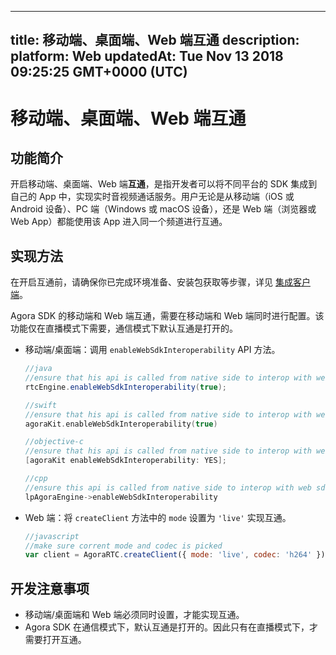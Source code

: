 
---
title: 移动端、桌面端、Web 端互通
description: 
platform: Web
updatedAt: Tue Nov 13 2018 09:25:25 GMT+0000 (UTC)
---
# 移动端、桌面端、Web 端互通
## 功能简介

开启移动端、桌面端、Web 端**互通**，是指开发者可以将不同平台的 SDK 集成到自己的 App 中，实现实时音视频通话服务。用户无论是从移动端（iOS 或  Android 设备）、PC 端（Windows 或 macOS 设备），还是 Web 端（浏览器或 Web App）都能使用该 App 进入同一个频道进行互通。

## 实现方法

在开启互通前，请确保你已完成环境准备、安装包获取等步骤，详见 [集成客户端](../../cn/Interactive%20Broadcast/web_prepare.md)。

Agora SDK 的移动端和 Web 端互通，需要在移动端和 Web 端同时进行配置。该功能仅在直播模式下需要，通信模式下默认互通是打开的。

* 移动端/桌面端：调用 `enableWebSdkInteroperability` API 方法。

	```java
	//java
	//ensure that his api is called from native side to interop with websdk
	rtcEngine.enableWebSdkInteroperability(true);
	```

	```swift
	//swift
	//ensure that his api is called from native side to interop with websdk
	agoraKit.enableWebSdkInteroperability(true)
	```

	```objective-c
	//objective-c
	//ensure that his api is called from native side to interop with websdk
	[agoraKit enableWebSdkInteroperability: YES];
	```

	```cpp
	//cpp
	//ensure this api is called from native side to interop with web sdk
	lpAgoraEngine->enableWebSdkInteroperability
	```

* Web 端：将 `createClient` 方法中的 `mode` 设置为 `'live'` 实现互通。

	```javascript
	//javascript
	//make sure corrent mode and codec is picked
	var client = AgoraRTC.createClient({ mode: 'live', codec: 'h264' });
	```

## 开发注意事项

* 移动端/桌面端和 Web 端必须同时设置，才能实现互通。
* Agora SDK 在通信模式下，默认互通是打开的。因此只有在直播模式下，才需要打开互通。

